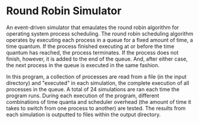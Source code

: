 Round Robin Simulator
=====================

An event-driven simulator that emaulates the round robin algorithm for operating system process scheduling. The round robin scheduling algorithm operates by executing each process in a queue for a fixed amount of time, a time quantum. If the process finished executing at or before the time quantum has reached, the process terminates. If the process does not finish, however, it is added to the end of the queue. And, after either case, the next process in the queue is executed in the same fashion.

In this program, a collection of processes are read from a file (in the input directory) and "executed" in each simulation, the complete execution of all processes in the queue. A total of 24 simulations are ran each time the program runs. During each execution of the program, different combinations of time quanta and scheduler overhead (the amount of time it takes to switch from one process to another) are tested. The results from each simulation is outputted to files within the output directory.
